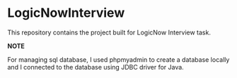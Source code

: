 # LogicNowInterview
This repository contains the project built for LogicNow Interview task.

<b>NOTE</b>

For managing sql database, I used phpmyadmin to create a database locally and I connected to the database using JDBC driver for Java.
